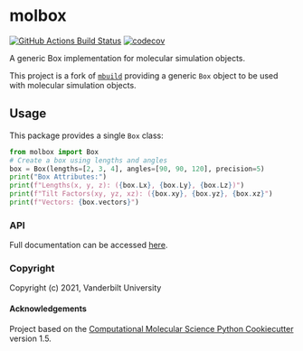 molbox
==============================
[//]: # (Badges)
[![GitHub Actions Build Status](https://github.com/REPLACE_WITH_OWNER_ACCOUNT/molbox/workflows/CI/badge.svg)](https://github.com/mosdef-hub/molbox/actions?query=workflow%3ACI)
[![codecov](https://codecov.io/gh/REPLACE_WITH_OWNER_ACCOUNT/molbox/branch/master/graph/badge.svg)](https://codecov.io/gh/mosdef-hub/molbox/branch/master)


A generic Box implementation for molecular simulation objects.

This project is a fork of [`mbuild`](https://github.com/mosdef-hub/mbuild) providing a generic `Box` object to be used with molecular simulation objects.

## Usage
This package provides a single `Box` class:
```python
from molbox import Box
# Create a box using lengths and angles
box = Box(lengths=[2, 3, 4], angles=[90, 90, 120], precision=5)
print("Box Attributes:")
print(f"Lengths(x, y, z): ({box.Lx}, {box.Ly}, {box.Lz})")
print(f"Tilt Factors(xy, yz, xz): ({box.xy}, {box.yz}, {box.xz}")
print(f"Vectors: {box.vectors}")
```

### API
Full documentation can be accessed [here](API.md).

### Copyright

Copyright (c) 2021, Vanderbilt University


#### Acknowledgements
 
Project based on the 
[Computational Molecular Science Python Cookiecutter](https://github.com/molssi/cookiecutter-cms) version 1.5.
